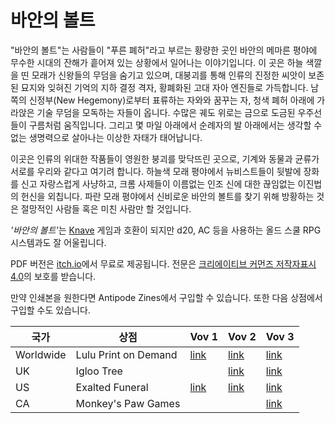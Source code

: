 # 바안의 볼트

"바안의 볼트"는 사람들이 "푸른 폐허"라고 부르는 황량한 곳인 바안의 메마른 평야에 무수한 시대의 잔해가 흩어져 있는 상황에서 일어나는 이야기입니다. 이 곳은 하늘 색깔을 띤 모래가 신왕들의 무덤을 숨기고 있으며, 대붕괴를 통해 인류의 진정한 씨앗이 보존된 묘지와 잊혀진 기억의 지하 결정 격자, 황폐화된 고대 자아 엔진들로 가득합니다. 남쪽의 신정부(New Hegemony)로부터 표류하는 자와와 꿈꾸는 자, 청색 폐허 아래에 가라앉은 기술 무덤을 모독하는 자들이 옵니다. 수많은 궤도 위로는 금으로 도금된 우주선들이 구름처럼 움직입니다. 그리고 몇 마일 아래에서 순례자의 발 아래에서는 생각할 수 없는 생명력으로 살아나는 이상한 자태가 태어납니다.

이곳은 인류의 위대한 작품들이 영원한 붕괴를 맞닥뜨린 곳으로, 기계와 동물과 균류가 서로를 우리와 같다고 여기려 합니다. 하늘색 모래 평야에서 뉴비스트들이 뒷발에 장화를 신고 자랑스럽게 사냥하고, 크롬 사제들이 이름없는 인조 신에 대한 끊임없는 이진법의 헌신을 외칩니다. 파란 모래 평야에서 신비로운 바안의 볼트를 찾기 위해 방황하는 것은 절망적인 사람들 혹은 미친 사람만 할 
것입니다.

<i>'바안의 볼트'</i>는 [Knave](https://www.drivethrurpg.com/product/250888/Knave) 게임과 호환이 되지만 d20, AC 등을 사용하는 올드 스쿨 RPG 시스템과도 잘 어울립니다.

PDF 버전은 [itch.io](https://graculusdroog.itch.io)에서 무료로 제공됩니다.
전문은 [크리에이티브 커먼즈 저작자표시 4.0](https://creativecommons.org/licenses/by/4.0/)의 보호를 받습니다.

만약 인쇄본을 원한다면 Antipode Zines에서 구입할 수 있습니다.
또한 다음 상점에서 구입할 수도 있습니다.


<table>
  <thead><th>국가</th><th>상점</th><th>Vov 1</th><th>Vov 2</th><th>Vov 3</th></thead>
  <tr><td>Worldwide</td><td>Lulu Print on Demand</td>
    <td><a href="https://www.lulu.com/en/us/shop/leo-hunt-and-leo-hunt/vaults-of-vaarn-1/paperback/product-vqwnjv.html?page=1&pageSize=4">link</a></td>
    <td><a href="https://www.lulu.com/en/us/shop/leo-hunt/vaults-of-vaarn-2/paperback/product-yk4wq7.html?page=1&pageSize=4">link</a></td>
    <td><a href="https://www.lulu.com/en/us/shop/leo-hunt/vaults-of-vaarn-3/paperback/product-eq87gz.html?page=1&pageSize=4">link</a></td>
  </tr>
  <tr><td >UK</td><td>Igloo Tree</td>
    <td></td>
    <td><a href="https://iglootree.com/vaults-of-vaarn-2-79-p.asp">link</a></td>
    <td><a href="https://iglootree.com/vaults-of-vaarn-3-510-p.asp">link</a></td>
  </tr>
  <tr><td>US</td><td>Exalted Funeral</td>
    <td><a href="https://www.exaltedfuneral.com/products/vaults-of-vaarn-1-pdf">link</a></td>
    <td><a href="https://www.exaltedfuneral.com/products/vaults-of-vaarn-2">link</a></td>
    <td><a href="https://www.exaltedfuneral.com/products/vaults-of-vaarn-3-pdf">link</a></td>
  </tr>
  <tr><td>CA</td><td>Monkey's Paw Games</td>
    <td></td>
    <td></td>
    <td><a href="https://monkeyspawgames.com/collections/new-arrivals/products/vaults-of-vaarn-3">link</a></td>
  </tr>
</table>
